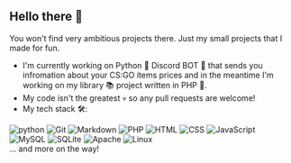 ## Hello there 👋

You won't find very ambitious projects there. Just my small projects that I made for fun. 

- I'm currently working on Python 🐍 Discord BOT 🤖 that sends you infromation about your CS:GO items prices and in the meantime I'm working on my library 📚 project written in PHP 🐘.
- My code isn't the greatest 💀 so any pull requests are welcome!
- My tech stack 🛠:

<div style="display: flex-inline">
  <img src="https://img.shields.io/badge/Python-05122A?style=flat-square&logo=python" alt="python" />
  <img src="https://img.shields.io/badge/-Git-05122A?style=flat-square&logo=git" alt="Git" />
  <img src="https://img.shields.io/badge/-Markdown-05122A?style=flat-square&logo=markdown" alt="Markdown" />
  <img src="https://img.shields.io/badge/-PHP-05122A?style=flat-square&logo=php" alt="PHP" />
  <img src="https://img.shields.io/badge/-HTML-05122A?style=flat-square&logo=html5" alt="HTML" />
  <img src="https://img.shields.io/badge/-CSS-05122A?style=flat-square&logo=css3" alt="CSS"/>
  <img src="https://img.shields.io/badge/-JavaScript-05122A?style=flat-square&logo=javascript" alt="JavaScript"/>
  <img src="https://img.shields.io/badge/-MySQL-05122A?style=flat-square&logo=mysql&logoColor=white" alt="MySQL"/>
  <img src="https://img.shields.io/badge/-SQLite-05122A?style=flat-square&logo=sqlite" alt="SQLite"/>
  <img src="https://img.shields.io/badge/-Apache-05122A?style=flat-square&logo=apache" alt="Apache"/>
  <img src="https://img.shields.io/badge/-Linux-05122A?style=flat-square&logo=linux" alt="Linux"/>
  <br/>
  ... and more on the way!
</div>
